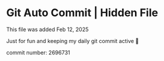 # Git Auto Commit | Hidden File

This file was added Feb 12, 2025

Just for fun and keeping my daily git commit active 🤪

commit number: 2696731
